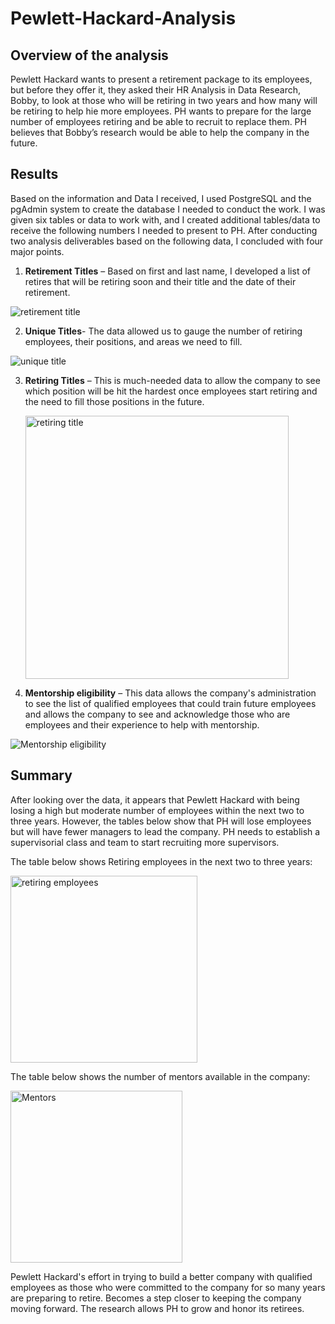 # Pewlett-Hackard-Analysis

## Overview of the analysis
Pewlett Hackard wants to present a retirement package to its employees, but before they offer it, they asked their HR Analysis in Data Research, Bobby, to look at those who will be retiring in two years and how many will be retiring to help hie more employees. PH wants to prepare for the large number of employees retiring and be able to recruit to replace them. PH believes that Bobby’s research would be able to help the company in the future.

## Results
Based on the information and Data I received, I used PostgreSQL and the pgAdmin system to create the database I needed to conduct the work. I was given six tables or data to work with, and I created additional tables/data to receive the following numbers I needed to present to PH. 
After conducting two analysis deliverables based on the following data, I concluded with four major points. 

1. **Retirement Titles** – Based on first and last name, I developed a list of retires that will be retiring soon and their title and the date of their retirement.  

![retirement title](https://user-images.githubusercontent.com/106892740/180698388-50ff14b9-d940-4094-831b-0ffc7159bfba.png)


2. **Unique Titles**- The data allowed us to gauge the number of retiring employees, their positions, and areas we need to fill. 
 
![unique title](https://user-images.githubusercontent.com/106892740/180698437-beeb4968-69ab-4f81-8d39-d2691c927cf3.png)


3.	**Retiring Titles** – This is much-needed data to allow the company to see which position will be hit the hardest once employees start retiring and the need to fill those positions in the future. 

       <img width="421" alt="retiring title" src="https://user-images.githubusercontent.com/106892740/180698447-8122ec92-0a9d-4d0b-a166-c7a52b75d432.png">
    

4.	**Mentorship eligibility** – This data allows the company's administration to see the list of qualified employees that could train future employees and allows the company to see and acknowledge those who are employees and their experience to help with mentorship. 

![Mentorship eligibility](https://user-images.githubusercontent.com/106892740/180698502-0885b8c5-9bb3-4451-a936-772535bb7096.png)

 
## Summary

After looking over the data, it appears that Pewlett Hackard with being losing a high but moderate number of employees within the next two to three years. However, the tables below show that PH will lose employees but will have fewer managers to lead the company. PH needs to establish a supervisorial class and team to start recruiting more supervisors. 


The table below shows Retiring employees in the next two to three years:

<img width="299" alt="retiring employees" src="https://user-images.githubusercontent.com/106892740/180698572-d4dce36b-4d19-4c90-92fa-00b0c97754ed.png">


The table below shows the number of mentors available in the company: 

<img width="275" alt="Mentors" src="https://user-images.githubusercontent.com/106892740/180698596-75b96992-5c80-4484-9056-2bce864f447e.png">


Pewlett Hackard's effort in trying to build a better company with qualified employees as those who were committed to the company for so many years are preparing to retire. Becomes a step closer to keeping the company moving forward. The research allows PH to grow and honor its retirees. 
